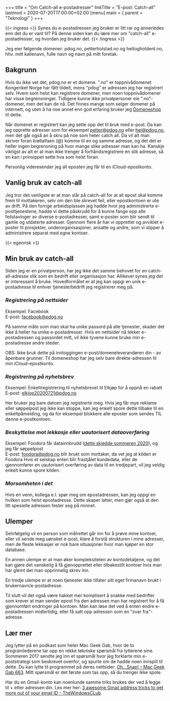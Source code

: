 +++
title = "Om Catch-all e-postadresser"
linkTitle = "E-post: Catch-all"
lastmod = 2020-07-20T17:00:00+02:00
[menu]
main = { parent = "Teknologi" }
+++

{{< ingress >}}
Synes du e-postadressen jeg bruker er litt rar og annerledes enn det du er vant
til? På denne siden kan du lære mer om "catch-all" e-postadresser, og hvordan
jeg bruker det.
{{< /ingress >}}

Jeg eier følgende domener: pdog.no, petterholstad.no og heltogholdent.no, hhv.
mitt kallenavn, fulle navn og navn på mitt foretak.

## Bakgrunn

Hvis du ikke vet det, pdog.no er et domene. ".no" er toppnivådomenet Kongeriket
Norge har fått tildelt, mens "pdog" er adressen jeg har registrert selv. Hvem
som helst kan registrere domener, men noen toppnivådomener har visse
begrensninger. Tidligere kunne ikke privatpersoner eie ".no"-domener, men det
kan de nå. Det finnes mange som selger domener på internett, og uten å ha noe
annet enn god erfaring bruker jeg [Domeneshop](https://domene.shop) til dette.

Når domenet er registrert kan jeg sette opp det til bruk med e-post. Da kan jeg
opprette adresser som for eksempel petter@pdog.no eller hei@pdog.no, men det går
også an å skru på noe som heter catch all. Da vil alt man skriver foran
krøllalfaen (@) komme til en og samme adresse, og det det er heller ingen
begrensning på hvor mange slike adresser man kan ha. Kanskje viktigst av alt er
at man ikke trenger å forhåndsregistrere en slik adresse, så en kan i prinsippet
sette hva som helst foran.

Personlig videresender jeg all eposten jeg får til en iCloud-epostkonto.

## Vanlig bruk av catch-all

Jeg tror det vanligste er at man slår på catch-all for at all epost skal komme
frem til mottakeren, selv om den ble skrevet feil, eller epostkontoen er ute av
drift. På den forrige arbeidsplassen jeg hadde hvor jeg administrerte
e-posttjenestene, hadde vi dette påskrudd for å kunne fange opp alle
feilstavinger av diverse e-postadresser, samt e-poster som blir sendt til gamle
og utdaterte adresser. Gjennom flere år har vi opprettet og avviklet e-poster
til prosjekter, underorganisasjoner, ansatte og andre, som vi slipper å
administrere separat med egne kontoer.

{{< egenrisk >}}

## Min bruk av catch-all

Siden jeg er en privatperson, har jeg ikke det samme behovet for en
catch-all-adresse slik som en bedrift eller organisasjon har. Allikevel synes
jeg det er interessant å bruke. Hovedformålet er at jeg kan oppgi en unik
e-postadresse til enhver tjeneste/bedrift jeg registrerer meg på.

### _Registrering på nettsider_

Eksempel: Facebook  
E-post: facebook@pdog.no

På samme måte som man skal ha unike passord på alle tjenester, skader det ikke å
heller ha unike e-postadresser. Hvis en nettsider nå lekker e-postadressen og
passordet mitt, vil ikke tyvene kunne bruke min e-postadresse andre steder.

OBS: Ikke bruk dette på innloggingen e-post/domeneleverandøren din - av åpenbare grunner. Til
domeneshop har jeg selv bare direkte-adressen til min iCloud-epostkonto.
  
### _Registrering på nyhetsbrev_

Eksempel: Enkeltregistrering til nyhetsbrevet til Elkjøp for å oppnå en rabatt  
E-post: elkjop20200721@pdog.no
  
Her bruker jeg bare datoen jeg registrerte meg. Hvis jeg får mye reklame eller
søppelpost jeg ikke kan stoppe, kan jeg enkelt spore dette tilbake til en
enkeltpåmelding, og da for eksempel blokkere alle eposter som sendes TIL denne
e-postkontoen.
  
### _Beskyttelse mot lekkasje eller uautorisert dataoverføring_

Eksempel: Foodora får datainnbrudd ([dette skjedde sommeren 2020][vg-foodora]),
og jeg får søppelpost  
E-post: foodora@pdog.no blir brukt som mottaker, da vet jeg at kilden er
Foodora Hvis et selskap enten blir frastjålet kundedata, eller de gjennomfører
en uautorisert overføring av data til en tredjepart, vil jeg veldig enkelt kunne
spore kilden.
  
[vg-foodora]: https://www.vg.no/nyheter/innenriks/i/jdoO6A/lekkasje-av-kundedata-hos-foodora

### _Morsomheten i det_

Hvis en venn, kollega e.l. spør meg om epostadressen, kan jeg oppgi en hvilken
som helst epostadresse. Dette skaper latter, men gjør også at den litt spesielle
adressen fester seg på minnet.

## Ulemper

Selvfølgelig vil en person som målrettet går inn for å prøve mine kontoer,
eller vil sende meg uønsket e-post, klare å forstå strukturen i mine adresser,
men de fleste lekkasjer er nok bare situasjoner hvor man kjøper en stor
database.

En annen ulempe er at man øker kompleksiteten av kontodetaljene, og det kan
gjøre det vanskelig å få gjenopprettet eller tilbakestilt kontoer hvis man har
glemt det man opprinnelig skrev inn.

En tredje ulempe er at noen tjenester ikke tillater sitt eget firmanavn brukt i
brukernavn/e-postadresse.

Til slutt vil det også være hakket mer komplisert å snakke med bedrifter som
krever at man sender epost fra den adressen man har registrert for å få
gjennomført endringer på kontoen. Man kan løse det ved å enten endre
e-postadressen midlertidig, eller få satt opp adressen som en "svar fra"-adresse.

## Lær mer

Jeg lytter på en podkast som heter Mac Geek Gab, hvor de to programlederene tar
opp en rekke tekniske spørsmål fra lytterene sine. Sommeren 2017 sendte jeg inn
et spørsmål hvor jeg forklarte min e-poststrategi som beskrevet ovenfor, og
spurte om de hadde noen innspill til dette. Du kan lytte til programmet på
deres nettsider: [Oh…Snap! – Mac Geek Gab 663][macobserver]. Mitt spørsmål er
det første som tas opp, så du trenger ikke spole.

Har du en Gmail-konto kan noenlunde samme triks brukes der ved å legge til +
etter adressen din. Les mer her: [3 awesome Gmail address tricks to get more
out of your email ID - TheWindowsCLub][thewindowsclub].

[macobserver]: https://www.macobserver.com/podcasts/macgeekgab-663/
[thewindowsclub]: https://www.thewindowsclub.com/gmail-address-tricks
